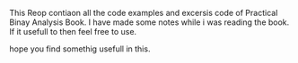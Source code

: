 This Reop contiaon all the code examples and excersis code of Practical Binay Analysis Book.
I have made some notes while i was reading the book. If it usefull to then feel free to use.

hope you find somethig usefull in this.

